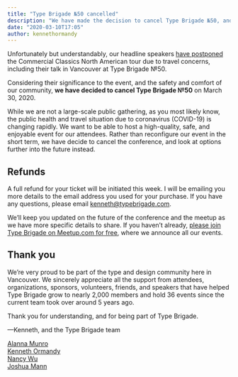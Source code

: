 ```yaml
---
title: "Type Brigade №50 cancelled"
description: "We have made the decision to cancel Type Brigade №50, and look towards future events instead."
date: "2020-03-10T17:05"
author: kennethormandy
---
```


Unfortunately but understandably, our headline speakers [have postponed](https://www.instagram.com/p/B9kCtxHhm08/) the Commercial Classics North American tour due to travel concerns, including their talk in Vancouver at Type Brigade №50.

Considering their significance to the event, and the safety and comfort of our community, **we have decided to cancel Type Brigade №50** on March 30, 2020.

While we are not a large-scale public gathering, as you most likely know, the public health and travel situation due to coronavirus (COVID-19) is changing rapidly. We want to be able to host a high-quality, safe, and enjoyable event for our attendees. Rather than reconfigure our event in the short term, we have decide to cancel the conference, and look at options further into the future instead.

## Refunds

A full refund for your ticket will be initiated this week. I will be emailing you more details to the email address you used for your purchase. If you have any questions, please email [kenneth@typebrigade.com](mailto:kenneth@typebrigade.com?subject=Type%20Brigade%2050%20refund).

We’ll keep you updated on the future of the conference and the meetup as we have more specific details to share. If you haven’t already, [please join Type Brigade on Meetup.com for free](https://meetup.com/typebrigade), where we announce all our events.

## Thank you

We’re very proud to be part of the type and design community here in Vancouver. We sincerely appreciate all the support from attendees, organizations, sponsors, volunteers, friends, and speakers that have helped Type Brigade grow to nearly 2,000 members and hold 36 events since the current team took over around 5 years ago.

Thank you for understanding, and for being part of Type Brigade.

—Kenneth, and the Type Brigade team

[Alanna Munro](https://alannamunro.com)<br/>
[Kenneth Ormandy](https://kennethormandy.com)<br/>
[Nancy Wu](http://nancywudesign.com)<br/>
[Joshua Mann](https://joshuamann.ca)
